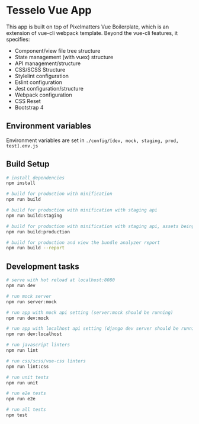 # Tesselo Vue App

This app is built on top of Pixelmatters Vue Boilerplate, which is an extension of vue-cli webpack template. Beyond the vue-cli features, it specifies:
  * Component/view file tree structure
  * State management (with vuex) structure
  * API management/structure
  * CSS/SCSS Structure
  * Stylelint configuration
  * Eslint configuration
  * Jest configuration/structure
  * Webpack configuration
  * CSS Reset
  * Bootstrap 4

## Environment variables
Environment variables are set in `./config/[dev, mock, staging, prod, test].env.js`

## Build Setup

``` bash
# install dependencies
npm install

# build for production with minification
npm run build

# build for production with minification with staging api
npm run build:staging

# build for production with minification with staging api, assets being loaded from app.tesselo.com subdomain.
npm run build:production

# build for production and view the bundle analyzer report
npm run build --report
```

## Development tasks

``` bash
# serve with hot reload at localhost:8080
npm run dev

# run mock server
npm run server:mock

# run app with mock api setting (server:mock should be running)
npm run dev:mock

# run app with localhost api setting (django dev server should be running)
npm run dev:localhost

# run javascript linters
npm run lint

# run css/scss/vue-css linters
npm run lint:css

# run unit tests
npm run unit

# run e2e tests
npm run e2e

# run all tests
npm test
```
